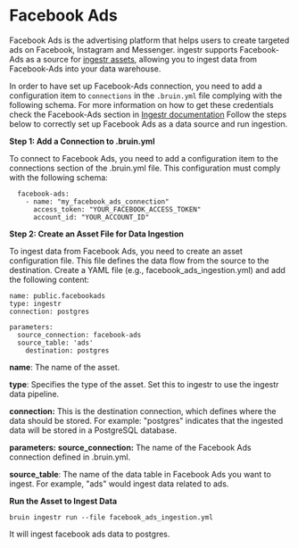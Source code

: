 # Facebook Ads
Facebook Ads is the advertising platform that helps users to create targeted ads on Facebook, Instagram and Messenger.
ingestr supports Facebook-Ads as a source for [ingestr assets](https://bruin-data.github.io/bruin/assets/ingestr.html), allowing you to ingest data from Facebook-Ads into your data warehouse.

In order to have set up Facebook-Ads connection, you need to add a configuration item to `connections` in the `.bruin.yml` file complying with the following schema. For more information on how to get these credentials check the Facebook-Ads section in [Ingestr documentation](https://bruin-data.github.io/ingestr/getting-started/quickstart.html)
Follow the steps below to correctly set up Facebook Ads as a data source and run ingestion.

**Step 1: Add a Connection to .bruin.yml**

To connect to Facebook Ads, you need to add a configuration item to the connections section of the .bruin.yml file. This configuration must comply with the following schema:

```connections:
  facebook-ads:
    - name: "my_facebook_ads_connection"
      access_token: "YOUR_FACEBOOK_ACCESS_TOKEN"
      account_id: "YOUR_ACCOUNT_ID"
```

**Step 2: Create an Asset File for Data Ingestion**

To ingest data from Facebook Ads, you need to create an asset configuration file. This file defines the data flow from the source to the destination. Create a YAML file (e.g., facebook_ads_ingestion.yml) and add the following content:

```
name: public.facebookads
type: ingestr
connection: postgres

parameters:
  source_connection: facebook-ads
  source_table: 'ads'
    destination: postgres
```

**name**: The name of the asset.

**type**: Specifies the type of the asset. Set this to ingestr to use the ingestr data pipeline.

**connection:** This is the destination connection, which defines where the data should be stored. For example: "postgres" indicates that the ingested data will be stored in a PostgreSQL database.

**parameters:**
**source_connection:** The name of the Facebook Ads connection defined in .bruin.yml.

**source_table**: The name of the data table in Facebook Ads you want to ingest. For example, "ads" would ingest data related to ads.


**Run the Asset to Ingest Data**
```
bruin ingestr run --file facebook_ads_ingestion.yml
```
It will ingest facebook ads data to postgres. 